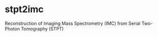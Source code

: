 # stpt2imc
Reconstruction of Imaging Mass Spectrometry (IMC) from Serial Two-Photon Tomography (STPT) 
